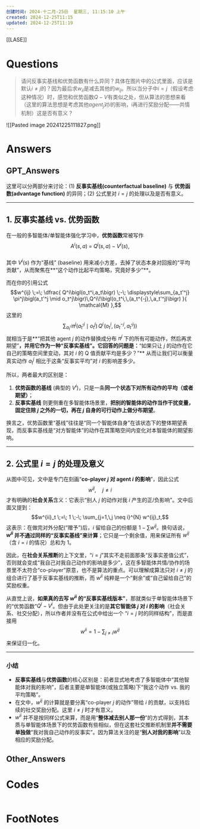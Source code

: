 ```yaml
---
创建时间: 2024-十二月-25日  星期三, 11:15:10 上午
created: 2024-12-25T11:15
updated: 2024-12-25T11:19
---
```

[[LASE]]

# Questions
>请问反事实基线和优势函数有什么异同？具体在图片中的公式里面，应该是默认$i\neq j$的？因为最后求$w_{ii}$是减去其他的$w_{ij}$。所以当分子中$i=j$（假设考虑这种情况）时，感觉和优势函数$Q-V$有类似之处，但从算法的思想来看（这里的算法思想是考虑其他$agent_j$对$i$的影响，i再进行奖励分配——共情机制）这是否有意义？

![[Pasted image 20241225111827.png]]

# Answers

## GPT_Answers
这里可以分两部分来讨论：(1) **反事实基线(counterfactual baseline)** 与 **优势函数(advantage function)** 的异同；(2) 公式里对 $i=j$ 的处理以及是否有意义。

---

## 1. 反事实基线 vs. 优势函数

在一般的多智能体/单智能体强化学习中，**优势函数**常被写作  
$$A^i(s,a) \;=\; Q^i(s,a)\;-\;V^i(s),$$  
其中 $V^i(s)$ 作为“基线” (baseline) 用来减小方差，去掉了状态本身对回报的“平均贡献”，从而聚焦在**“这个动作比起平均策略，究竟好多少”**。

而在你的引用公式  
$$w^{ij} 
\;=\; 
\dfrac{
Q^i\bigl(o_t^i,a_t\bigr) \;-\; 
\displaystyle\sum_{a_t'^j} \pi^j\bigl(a_t'^j \mid o_t^j\bigr)\,Q^i\!\bigl(o_t^i,\,(a_t^{-j},\,a_t'^j)\bigr)
}{
\mathcal{M}
},$$
这里的  
$$\sum_{a_t'^j} \pi^j\bigl(a_t'^j \mid o_t^j\bigr)\,Q^i\!\bigl(o_t^i,\,(a_t^{-j},\,a_t'^j)\bigr)$$
就相当于是**“把其他 agent $j$ 的动作替换成分布 $\pi^j$ 下的所有可能动作，然后再求期望”**，并用它作为一种“反事实基线”。它回答的问题是：**“如果只让 $j$ 的动作在它自己的策略空间里变动，其对 $i$ 的 Q 值贡献平均是多少？”** 从而让我们可以衡量真实动作 $a_t^j$ 相比于这条“反事实平均”对 $i$ 的影响差多少。

所以，两者最大的区别是：

1. **优势函数的基线** (典型的 $V^i$)，只是一条**同一个状态下对所有动作的平均（或者期望）**；
2. **反事实基线** 则更侧重在多智能体场景里，**把别的智能体的动作当作干扰变量，固定住除 $j$ 之外的一切，再在 $j$ 自身的可行动作上做分布期望**。

换言之，优势函数里“基线”往往是“同一个智能体自身”在该状态下的整体期望表现，而反事实基线是“对方智能体”的动作在其策略空间内变化对本智能体的期望影响。

---

## 2. 公式里 $i=j$ 的处理及意义

从图中可见，文中是专门在刻画“**co-player $j$ 对 agent $i$ 的影响**”，因此公式  
$$w^{ij},\quad j\neq i$$
才有明确的**社会关系**含义：它表示“别人 $j$ 的动作对我 $i$ 产生的正/负影响”。文中后面又提到：
$$w^{ii}_t 
\;=\; 
1 \;-\; \sum_{j=1,\,j \neq i}^{N} w^{ij}_t,$$
这表示：在做完对外分配(“赠予”)后，$i$ 留给自己的份额是 $1-\sum w^{ij}$。换句话说，**$w^{ii}$ 并不通过同样的“反事实基线”来计算**；它只是一个剩余值，用来保证所有 $w^{ij}$（含 $i=i$ 的情况）总和为 1。

因此，在**社会关系推断**的上下文里，“$i = j$”其实不走前面那条“反事实差值公式”，否则就会变成“我自己对我自己动作的影响是多少”，这在多智能体共情/协作的场景里不太符合“co-player”原意，也不是算法的重点。可以理解成算法只对 $i\neq j$ 的组合进行了基于反事实基线的推断，而 $w^{ii}$ 纯粹是一个“剩余”或“自己留给自己”的奖励权重。

从直觉上说，**如果真的去写 $w^{ii}$ 的“反事实基线版本”**，那就类似于单智能体场景下的“优势函数”$Q^i - V^i$。但由于此处更关注的是**其它智能体 $j$ 对 $i$ 的影响**（社会关系、社交分配），所以作者并没有在公式中给出一个 “$i=j$ 时的同样结构”，而是直接用 
$$w^{ii} = 1 - \sum_{j\neq i} w^{ij}$$
来保证归一化。

---

### 小结

- **反事实基线**与**优势函数**的核心区别是：前者显式地考虑了多智能体中“其他智能体对我的影响”，后者主要是单智能体(或独立策略)下“我这个动作 vs. 我的平均策略”。
- 在文中，$w^{ij}$ 的计算就是要分离“co-player $j$ 的动作”带给 $i$ 的贡献，以支持后续的社交奖励分配。这里 $i \neq j$ 时才有意义。
- $w^{ii}$ 并不是按同样公式来算，而是用“**整体减去别人那一份**”的方式得到，其本质与单智能体场景下的优势函数有些相似，但在这套社交推断机制里**并不需要单独做**“我对我自己动作的反事实”。因为算法关注的是“**别人对我的影响**”以及相应的奖励分配。

## Other_Answers


# Codes

```python

```


# FootNotes
